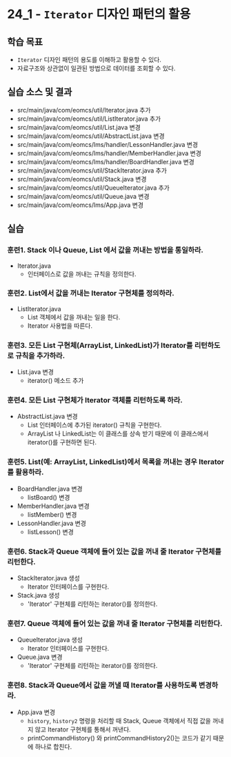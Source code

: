 # 24_1 - `Iterator` 디자인 패턴의 활용

## 학습 목표

- `Iterator` 디자인 패턴의 용도를 이해하고 활용할 수 있다.
- 자료구조와 상관없이 일관된 방법으로 데이터를 조회할 수 있다.


## 실습 소스 및 결과

- src/main/java/com/eomcs/util/Iterator.java 추가
- src/main/java/com/eomcs/util/ListIterator.java 추가
- src/main/java/com/eomcs/util/List.java 변경
- src/main/java/com/eomcs/util/AbstractList.java 변경
- src/main/java/com/eomcs/lms/handler/LessonHandler.java 변경
- src/main/java/com/eomcs/lms/handler/MemberHandler.java 변경
- src/main/java/com/eomcs/lms/handler/BoardHandler.java 변경
- src/main/java/com/eomcs/util/StackIterator.java 추가
- src/main/java/com/eomcs/util/Stack.java 변경
- src/main/java/com/eomcs/util/QueueIterator.java 추가
- src/main/java/com/eomcs/util/Queue.java 변경
- src/main/java/com/eomcs/lms/App.java 변경

## 실습

### 훈련1. Stack 이나 Queue, List 에서 값을 꺼내는 방법을 통일하라.

- Iterator.java
    - 인터페이스로 값을 꺼내는 규칙을 정의한다.
    
### 훈련2. List에서 값을 꺼내는 Iterator 구현체를 정의하라.

- ListIterator.java
    - List 객체에서 값을 꺼내는 일을 한다.
    - Iterator 사용법을 따른다.
    
### 훈련3. 모든 List 구현체(ArrayList, LinkedList)가 Iterator를 리턴하도로 규칙을 추가하라.

- List.java 변경
    - iterator() 메소드 추가

### 훈련4. 모든 List 구현체가 Iterator 객체를 리턴하도록 하라.

- AbstractList.java 변경
    - List 인터페이스에 추가된 iterator() 규칙을 구현한다.
    - ArrayList 나 LinkedList는 이 클래스를 상속 받기 때문에 이 클래스에서 iterator()를 구현하면 된다.
    
### 훈련5. List(예: ArrayList, LinkedList)에서 목록을 꺼내는 경우 Iterator를 활용하라.

- BoardHandler.java 변경
    - listBoard() 변경
- MemberHandler.java 변경
    - listMember() 변경
- LessonHandler.java 변경
    - listLesson() 변경
    
### 훈련6. Stack과 Queue 객체에 들어 있는 값을 꺼내 줄 Iterator 구현체를 리턴한다.

- StackIterator.java 생성
    - Iterator 인터페이스를 구현한다.
- Stack.java 생성
    - 'Iterator' 구현체를 리턴하는 iterator()를 정의한다.
    
### 훈련7. Queue 객체에 들어 있는 값을 꺼내 줄 Iterator 구현체를 리턴한다.
- QueueIterator.java 생성
    - Iterator 인터페이스를 구현한다.
- Queue.java 변경
    - 'Iterator' 구현체를 리턴하는 iterator()를 정의한다.
    
### 훈련8. Stack과 Queue에서 값을 꺼낼 때 Iterator를 사용하도록 변경하라.
    
- App.java 변경
    - `history`, `history2` 명령을 처리할 때 Stack, Queue 객체에서 직접 값을 꺼내지 않고 Iterator 구현체를 통해서 꺼낸다.
    - printCommandHistory() 와 printCommandHistory2()는 코드가 같기 때문에 하나로 합친다.    

